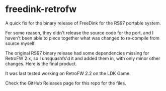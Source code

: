 # freedink-retrofw
A quick fix for the binary release of FreeDink for the RS97 portable system.

For some reason, they didn't release the source code for the port, and I haven't been able to piece together what was changed to re-compile from source myself.

The original RS97 binary release had some dependencies missing for RetroFW 2.x, so I unsquashfs'd it and added them in, with only minor other changes. Here is the final product.

It was last tested working on RetroFW 2.2 on the LDK Game.

Check the GitHub Releases page for this repo for the files.
